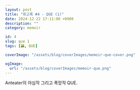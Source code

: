 ```yaml
---
layout: post
title: "회고록 #4 - QUE (1)"
date: 2024-12-22 17:11:00 +0900
description: ""
category: memoir

id: 4
slug: que 1
tags: [🗃️, QUE]

coverImage: "/assets/blog/coverImages/memoir-que-cover.png"

ogImage:
  url: "/assets/blog/coverImages/memoir-que.png"
---
```


Anteater의 야심작 그리고 폭망작 QUE.